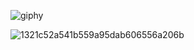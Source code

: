 ![giphy](https://user-images.githubusercontent.com/117298067/200131082-9c27b880-f813-427b-bf2a-d76db95f5a77.gif)
<br>

![1321c52a541b559a95dab606556a206b](https://user-images.githubusercontent.com/117298067/200131414-34d882f4-3b72-4775-8eea-727e7dd71114.png)

